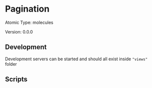 # Pagination

Atomic Type: molecules

Version: 0.0.0

## Development

Development servers can be started and should all exist inside `"views"` folder

## Scripts
